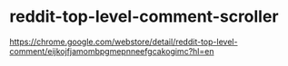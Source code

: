reddit-top-level-comment-scroller
=================================


https://chrome.google.com/webstore/detail/reddit-top-level-comment/eijkojfjamombpgmepnneefgcakogimc?hl=en
